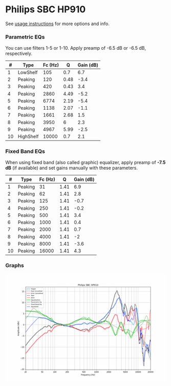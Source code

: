 # Philips SBC HP910
See [usage instructions](https://github.com/jaakkopasanen/AutoEq#usage) for more options and info.

### Parametric EQs
You can use filters 1-5 or 1-10. Apply preamp of -6.5 dB or -6.5 dB, respectively.

|   # | Type      |   Fc (Hz) |    Q |   Gain (dB) |
|-----|-----------|-----------|------|-------------|
|   1 | LowShelf  |       105 | 0.7  |         6.7 |
|   2 | Peaking   |       120 | 0.48 |        -3.4 |
|   3 | Peaking   |       420 | 0.43 |         3.4 |
|   4 | Peaking   |      2860 | 4.49 |        -5.2 |
|   5 | Peaking   |      6774 | 2.19 |        -5.4 |
|   6 | Peaking   |      1138 | 2.07 |        -1.1 |
|   7 | Peaking   |      1661 | 2.68 |         1.5 |
|   8 | Peaking   |      3950 | 6    |         2.3 |
|   9 | Peaking   |      4967 | 5.99 |        -2.5 |
|  10 | HighShelf |     10000 | 0.7  |         2.1 |

### Fixed Band EQs
When using fixed band (also called graphic) equalizer, apply preamp of **-7.5 dB** (if available) and set gains manually with these parameters.

|   # | Type    |   Fc (Hz) |    Q |   Gain (dB) |
|-----|---------|-----------|------|-------------|
|   1 | Peaking |        31 | 1.41 |         6.9 |
|   2 | Peaking |        62 | 1.41 |         2.8 |
|   3 | Peaking |       125 | 1.41 |        -0.7 |
|   4 | Peaking |       250 | 1.41 |        -0.2 |
|   5 | Peaking |       500 | 1.41 |         3.4 |
|   6 | Peaking |      1000 | 1.41 |         0.4 |
|   7 | Peaking |      2000 | 1.41 |         0.7 |
|   8 | Peaking |      4000 | 1.41 |        -2   |
|   9 | Peaking |      8000 | 1.41 |        -3.6 |
|  10 | Peaking |     16000 | 1.41 |         4.3 |

### Graphs
![](./Philips%20SBC%20HP910.png)

